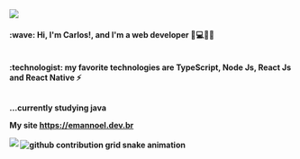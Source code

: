 
<img src="https://media.licdn.com/dms/image/D4D16AQFKzsBZGxZOmw/profile-displaybackgroundimage-shrink_350_1400/0/1707535881187?e=1712793600&v=beta&t=BpJTgodZLyhx0xDVMzxE0_3MHfGRjR4ecButSIqtPEc"/>
<h4>:wave: Hi, I'm <strong>Carlos!<strong/>, and I'm a web developer 🚀💻🇧🇷  </h4>
<br />
:technologist: my favorite technologies are TypeScript, Node Js, React Js and React Native ⚡

<br />
<br />

...currently studying java

My site
https://emannoel.dev.br

<img src="https://github-readme-stats.vercel.app/api/top-langs/?username=CarlosEmannoel16&layout=compact&langs_count=8&style=for-the-badge&title_color=F28157&text_color=F2F2F2&bg_color=150E1F&border_color=2B1D40&show_icons=true&icon_color=F2F2F2"/>




<!--
**CarlosEmannoel16/CarlosEmannoel16** is a ✨ _special_ ✨ repository because its `README.md` (this file) appears on your GitHub profile.





Here are some ideas to get you started:

- 🔭 I’m currently working on ...
- 🌱 I’m currently learning ...
- 👯 I’m looking to collaborate on ...
- 🤔 I’m looking for help with ...
- 💬 Ask me about ...
- 📫 How to reach me: ...
- 😄 Pronouns: ...
- ⚡ Fun fact: ...
-->

<picture align="center">
  <source media="(prefers-color-scheme: dark)" srcset="https://raw.githubusercontent.com/CarlosEmannoel16/CarlosEmannoel16/output/github-contribution-grid-snake-dark.svg">
  <source media="(prefers-color-scheme: light)" srcset="https://raw.githubusercontent.com/CarlosEmannoel16/CarlosEmannoel16/output/github-contribution-grid-snake-dark.svg">
  <img align="center" alt="github contribution grid snake animation" src="https://raw.githubusercontent.com/CarlosEmannoel16/CarlosEmannoel16/output/github-contribution-grid-snake.svg">
</picture>
